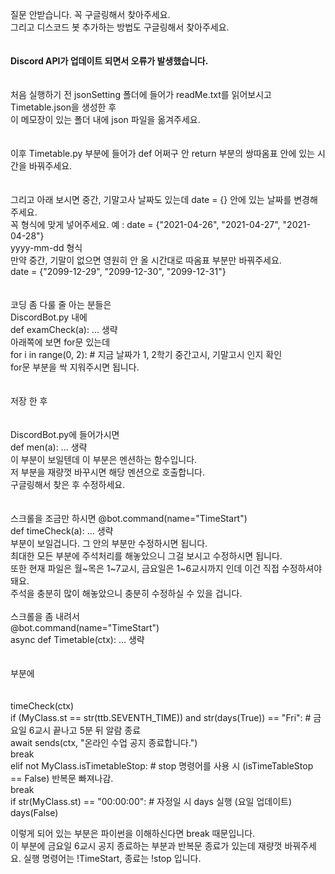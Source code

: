질문 안받습니다. 꼭 구글링해서 찾아주세요.<br>
그리고 디스코드 봇 추가하는 방법도 구글링해서 찾아주세요.<br>
<br><br>
**Discord API가 업데이트 되면서 오류가 발생했습니다.**<br>
<br><br>
처음 실행하기 전 jsonSetting 폴더에 들어가 readMe.txt를 읽어보시고 Timetable.json을 생성한 후<br>
이 메모장이 있는 폴더 내에 json 파일을 옮겨주세요.<br>
<br><br>
이후 Timetable.py 부분에 들어가 def 어쩌구 안 return 부분의 쌍따옴표 안에 있는 시간을 바꿔주세요.<br>
<br><br>
그리고 아래 보시면 중간, 기말고사 날짜도 있는데 date = {} 안에 있는 날짜를 변경해주세요.<br>
꼭 형식에 맞게 넣어주세요. 예 : date = {"2021-04-26", "2021-04-27", "2021-04-28"}<br>
yyyy-mm-dd 형식<br>
만약 중간, 기말이 없으면 영원히 안 올 시간대로 따옴표 부분만 바꿔주세요.<br>
date = {"2099-12-29", "2099-12-30", "2099-12-31"}<br>
<br><br>
코딩 좀 다룰 줄 아는 분들은<br>
DiscordBot.py 내에<br>
def examCheck(a): ... 생략<br>
아래쪽에 보면 for문 있는데<br>
for i in range(0, 2):  # 지금 날짜가 1, 2학기 중간고시, 기말고시 인지 확인<br>
for문 부분을 싹 지워주시면 됩니다.<br>
<br><br>
저장 한 후<br>
<br><br>
DiscordBot.py에 들어가시면<br>
def men(a): ... 생략<br>
이 부분이 보일텐데 이 부분은 멘션하는 함수입니다.<br>
저 부분을 재량껏 바꾸시면 해당 멘션으로 호출합니다.<br>
구글링해서 찾은 후 수정하세요.<br>
<br><br>
 스크롤을 조금만 하시면
@bot.command(name="TimeStart")<br>
def timeCheck(a): ... 생략<br>
부분이 보일겁니다. 그 안의 부분만 수정하시면 됩니다.<br>
최대한 모든 부분에 주석처리를 해놓았으니 그걸 보시고 수정하시면 됩니다.<br>
또한 현재 파일은 월~목은 1~7교시, 금요일은 1~6교시까지 인데 이건 직접 수정하셔야 돼요.<br>
주석을 충분히 많이 해놓았으니 충분히 수정하실 수 있을 겁니다.<br>
<br>
스크롤을 좀 내려서<br>
@bot.command(name="TimeStart")<br>
async def Timetable(ctx): ... 생략<br>
<br><br>
부분에<br>
<br><br>
timeCheck(ctx)<br>
        if (MyClass.st == str(ttb.SEVENTH_TIME)) and str(days(True)) == "Fri":  # 금요일 6교시 끝나고 5분 뒤 알람 종료<br>
            await sends(ctx, "온라인 수업 공지 종료합니다.")<br>
            break<br>
        elif not MyClass.isTimetableStop:  # stop 명령어를 사용 시 (isTimeTableStop == False) 반복문 빠져나감.<br>
            break<br>
        if str(MyClass.st) == "00:00:00":  # 자정일 시 days 실행 (요일 업데이트)<br>
            days(False)<br>

이렇게 되어 있는 부분은 파이썬을 이해하신다면 break 때문입니다.<br>
이 부분에 금요일 6교시 공지 종료하는 부분과 반복문 종료가 있는데
재량껏 바꿔주세요.
실행 명령어는 !TimeStart, 종료는 !stop 입니다.
